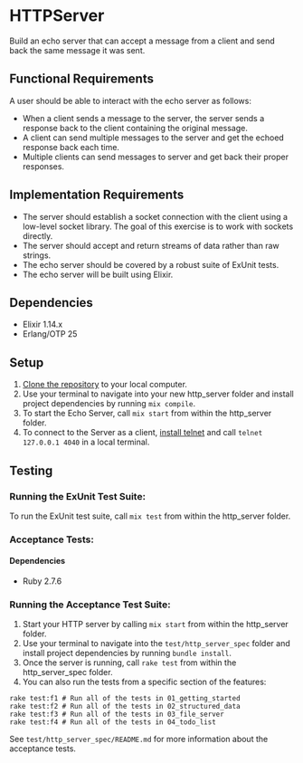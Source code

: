 # HTTPServer

Build an echo server that can accept a message from a client and send back the same message it was sent.

## Functional Requirements
A user should be able to interact with the echo server as follows:

* When a client sends a message to the server, the server sends a response back to the client containing the original message.
* A client can send multiple messages to the server and get the echoed response back each time.
* Multiple clients can send messages to server and get back their proper responses.

## Implementation Requirements
* The server should establish a socket connection with the client using a low-level socket library. The goal of this exercise is to work with sockets directly.
* The server should accept and return streams of data rather than raw strings.
* The echo server should be covered by a robust suite of ExUnit tests.
* The echo server will be built using Elixir.

## Dependencies
* Elixir 1.14.x
* Erlang/OTP 25

## Setup
1. [Clone the repository](https://docs.github.com/en/repositories/creating-and-managing-repositories/cloning-a-repository) to your local computer.
2. Use your terminal to navigate into your new http_server folder and install project dependencies by running `mix compile`.
3. To start the Echo Server, call `mix start` from within the http_server folder.
4. To connect to the Server as a client, [install telnet](https://formulae.brew.sh/formula/telnet) and call `telnet 127.0.0.1 4040` in a local terminal.

## Testing
### Running the ExUnit Test Suite:
To run the ExUnit test suite, call `mix test` from within the http_server folder.

### Acceptance Tests:

#### Dependencies
* Ruby 2.7.6

### Running the Acceptance Test Suite:
1. Start your HTTP server by calling `mix start` from within the http_server folder.
2. Use your terminal to navigate into the `test/http_server_spec` folder and install project dependencies by running `bundle install`.
3. Once the server is running, call `rake test` from within the http_server_spec folder.
4. You can also run the tests from a specific section of the features:

```
rake test:f1 # Run all of the tests in 01_getting_started
rake test:f2 # Run all of the tests in 02_structured_data
rake test:f3 # Run all of the tests in 03_file_server
rake test:f4 # Run all of the tests in 04_todo_list
```
See `test/http_server_spec/README.md` for more information about the acceptance tests.
